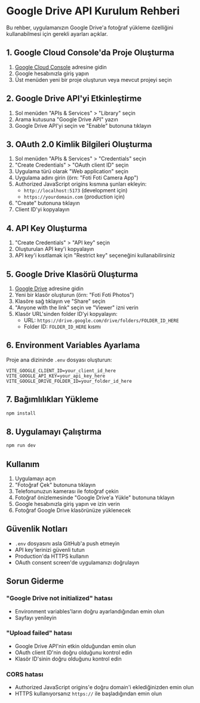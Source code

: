 # Google Drive API Kurulum Rehberi

Bu rehber, uygulamanızın Google Drive'a fotoğraf yükleme özelliğini kullanabilmesi için gerekli ayarları açıklar.

## 1. Google Cloud Console'da Proje Oluşturma

1. [Google Cloud Console](https://console.cloud.google.com/) adresine gidin
2. Google hesabınızla giriş yapın
3. Üst menüden yeni bir proje oluşturun veya mevcut projeyi seçin

## 2. Google Drive API'yi Etkinleştirme

1. Sol menüden "APIs & Services" > "Library" seçin
2. Arama kutusuna "Google Drive API" yazın
3. Google Drive API'yi seçin ve "Enable" butonuna tıklayın

## 3. OAuth 2.0 Kimlik Bilgileri Oluşturma

1. Sol menüden "APIs & Services" > "Credentials" seçin
2. "Create Credentials" > "OAuth client ID" seçin
3. Uygulama türü olarak "Web application" seçin
4. Uygulama adını girin (örn: "Foti Foti Camera App")
5. Authorized JavaScript origins kısmına şunları ekleyin:
   - `http://localhost:5173` (development için)
   - `https://yourdomain.com` (production için)
6. "Create" butonuna tıklayın
7. Client ID'yi kopyalayın

## 4. API Key Oluşturma

1. "Create Credentials" > "API key" seçin
2. Oluşturulan API key'i kopyalayın
3. API key'i kısıtlamak için "Restrict key" seçeneğini kullanabilirsiniz

## 5. Google Drive Klasörü Oluşturma

1. [Google Drive](https://drive.google.com/) adresine gidin
2. Yeni bir klasör oluşturun (örn: "Foti Foti Photos")
3. Klasöre sağ tıklayın ve "Share" seçin
4. "Anyone with the link" seçin ve "Viewer" izni verin
5. Klasör URL'sinden folder ID'yi kopyalayın:
   - URL: `https://drive.google.com/drive/folders/FOLDER_ID_HERE`
   - Folder ID: `FOLDER_ID_HERE` kısmı

## 6. Environment Variables Ayarlama

Proje ana dizininde `.env` dosyası oluşturun:

```env
VITE_GOOGLE_CLIENT_ID=your_client_id_here
VITE_GOOGLE_API_KEY=your_api_key_here
VITE_GOOGLE_DRIVE_FOLDER_ID=your_folder_id_here
```

## 7. Bağımlılıkları Yükleme

```bash
npm install
```

## 8. Uygulamayı Çalıştırma

```bash
npm run dev
```

## Kullanım

1. Uygulamayı açın
2. "Fotoğraf Çek" butonuna tıklayın
3. Telefonunuzun kamerası ile fotoğraf çekin
4. Fotoğraf önizlemesinde "Google Drive'a Yükle" butonuna tıklayın
5. Google hesabınızla giriş yapın ve izin verin
6. Fotoğraf Google Drive klasörünüze yüklenecek

## Güvenlik Notları

- `.env` dosyasını asla GitHub'a push etmeyin
- API key'lerinizi güvenli tutun
- Production'da HTTPS kullanın
- OAuth consent screen'de uygulamanızı doğrulayın

## Sorun Giderme

### "Google Drive not initialized" hatası
- Environment variables'ların doğru ayarlandığından emin olun
- Sayfayı yenileyin

### "Upload failed" hatası
- Google Drive API'nin etkin olduğundan emin olun
- OAuth client ID'nin doğru olduğunu kontrol edin
- Klasör ID'sinin doğru olduğunu kontrol edin

### CORS hatası
- Authorized JavaScript origins'e doğru domain'i eklediğinizden emin olun
- HTTPS kullanıyorsanız `https://` ile başladığından emin olun 